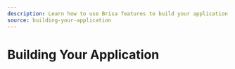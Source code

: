 ```yaml
---
description: Learn how to use Brisa features to build your application.
source: building-your-application
---
```


# Building Your Application
